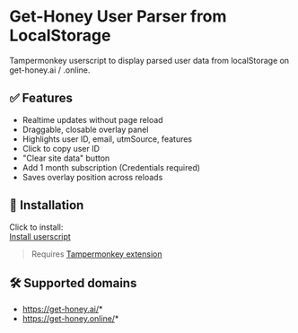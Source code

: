 # Get-Honey User Parser from LocalStorage

Tampermonkey userscript to display parsed user data from localStorage on get-honey.ai / .online.

## ✅ Features

- Realtime updates without page reload
- Draggable, closable overlay panel
- Highlights user ID, email, utmSource, features
- Click to copy user ID
- "Clear site data" button
- Add 1 month subscription (Credentials required)
- Saves overlay position across reloads

## 🔗 Installation

Click to install:  
[Install userscript](https://raw.githubusercontent.com/bohdan-gen-tech/gethoney-user-parser/main/get-honey-user-parser.user.js)

> Requires [Tampermonkey extension](https://www.tampermonkey.net/)

## 🛠 Supported domains
- https://get-honey.ai/*
- https://get-honey.online/*

